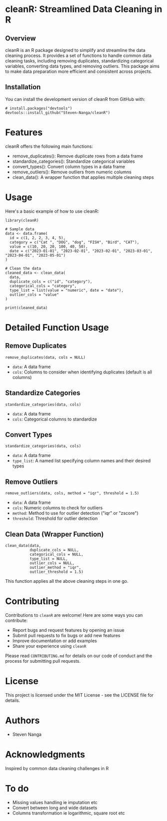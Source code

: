 # cleanR: Streamlined Data Cleaning in R

## Overview

cleanR is an R package designed to simplify and streamline the data cleaning process. It provides a set of functions to handle common data cleaning tasks, including removing duplicates, standardizing categorical variables, converting data types, and removing outliers. This package aims to make data preparation more efficient and consistent across projects.

## Installation

You can install the development version of cleanR from GitHub with:
  
```{r}
# install.packages("devtools")
devtools::install_github("Steven-Nanga/cleanR")
```

# Features
cleanR offers the following main functions:
  
- remove_duplicates(): Remove duplicate rows from a data frame
- standardize_categories(): Standardize categorical variables
- convert_types(): Convert column types in a data frame
- remove_outliers(): Remove outliers from numeric columns
- clean_data(): A wrapper function that applies multiple cleaning steps

# Usage
Here's a basic example of how to use cleanR:


```{r}
library(cleanR)

# Sample data
data <- data.frame(
  id = c(1, 2, 2, 3, 4, 5),
  category = c("Cat ", "DOG", "dog", "FISH", "Bird", "CAT"),
  value = c(10, 20, 20, 100, 40, 50),
  date = c("2023-01-01", "2023-02-01", "2023-02-01", "2023-03-01", "2023-04-01", "2023-05-01")
)

# Clean the data
cleaned_data <- clean_data(
  data,
  duplicate_cols = c("id", "category"),
  categorical_cols = "category",
  type_list = list(value = "numeric", date = "date"),
  outlier_cols = "value"
)

print(cleaned_data)
```

# Detailed Function Usage
## Remove Duplicates

```{r}
remove_duplicates(data, cols = NULL)

```

- `data`: A data frame
- `cols`: Columns to consider when identifying duplicates (default is all columns)

## Standardize Categories

```{r}
standardize_categories(data, cols)
```

- `data`: A data frame
- `cols`: Categorical columns to standardize

## Convert Types

```{r}
standardize_categories(data, cols)
```

- `data`: A data frame
- `type_list`: A named list specifying column names and their desired types

## Remove Outliers

```{r}
remove_outliers(data, cols, method = "iqr", threshold = 1.5)
```
- `data`: A data frame
- `cols`: Numeric columns to check for outliers
- `method`: Method to use for outlier detection ("iqr" or "zscore")
- `threshold`: Threshold for outlier detection

## Clean Data (Wrapper Function)

```{r}
clean_data(data, 
           duplicate_cols = NULL, 
           categorical_cols = NULL,
           type_list = NULL,
           outlier_cols = NULL,
           outlier_method = "iqr",
           outlier_threshold = 1.5)

```

This function applies all the above cleaning steps in one go.

# Contributing
Contributions to `cleanR` are welcome! Here are some ways you can contribute:

- Report bugs and request features by opening an issue
- Submit pull requests to fix bugs or add new features
- Improve documentation or add examples
- Share your experience using `cleanR`

Please read `CONTRIBUTING.md` for details on our code of conduct and the process for submitting pull requests.

# License
This project is licensed under the MIT License - see the LICENSE file for details.

# Authors

- Steven Nanga 

# Acknowledgments

Inspired by common data cleaning challenges in R

# To do
- Missing  values handling ie imputation  etc
- Convert between long and wide datasets 
- Columns transformation ie logarithmic,  square root etc

